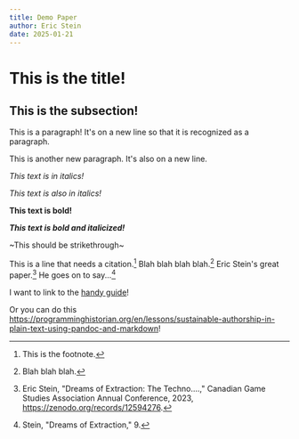 ```yaml
---
title: Demo Paper
author: Eric Stein
date: 2025-01-21
---
```


# This is the title!

## This is the subsection!

This is a paragraph! It's on a new line so that it is recognized as a paragraph.

This is another new paragraph. It's also on a new line.

*This text is in italics!*

_This text is also in italics!_

**This text is bold!**

***This text is bold and italicized!***

~This should be strikethrough~

This is a line that needs a citation.[^1] Blah blah blah blah.[^2] Eric Stein's great paper.[^3] He goes on to say...[^4]

[^1]: This is the footnote.
[^2]: Blah blah blah.
[^3]: Eric Stein, "Dreams of Extraction: The Techno....," Canadian Game Studies Association Annual Conference, 2023, <https://zenodo.org/records/12594276>.
[^4]: Stein, "Dreams of Extraction," 9.

I want to link to the [handy guide](https://programminghistorian.org/en/lessons/sustainable-authorship-in-plain-text-using-pandoc-and-markdown)!

Or you can do this <https://programminghistorian.org/en/lessons/sustainable-authorship-in-plain-text-using-pandoc-and-markdown>!
